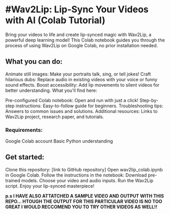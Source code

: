 # **#Wav2Lip: Lip-Sync Your Videos with AI (Colab Tutorial)**

Bring your videos to life and create lip-synced magic with Wav2Lip, a powerful deep learning model! This Colab notebook guides you through the process of using Wav2Lip on Google Colab, no prior installation needed.

## What you can do:

Animate still images: Make your portraits talk, sing, or tell jokes!
Craft hilarious dubs: Replace audio in existing videos with your voice or funny sound effects.
Boost accessibility: Add lip movements to silent videos for better understanding.
What you'll find here:

Pre-configured Colab notebook: Open and run with just a click!
Step-by-step instructions: Easy-to-follow guide for beginners.
Troubleshooting tips: Answers to common issues and solutions.
Additional resources: Links to Wav2Lip project, research paper, and tutorials.
### Requirements:

Google Colab account
Basic Python understanding
## Get started:

Clone this repository: [link to GitHub repository]
Open wav2lip_colab.ipynb in Google Colab.
Follow the instructions in the notebook:
Download pre-trained models.
Choose your video and audio inputs.
Run the Wav2Lip script.
Enjoy your lip-synced masterpiece!

**p.s I HAVE ALSO ATTATCHED A SAMPLE VIDEO AND OUTPUT WITH THIS REPO... HTOUGH THE OUTPUT FOR THIS PARTICULAR VIDEO IS NO TOO GREAT I WOULD RECCOMEND YOU TO TRY OTHER VIDEOS AS WELL!!**

